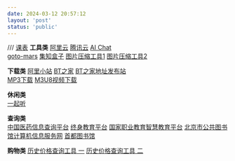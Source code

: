 ```yaml
---
date: 2024-03-12 20:57:12
layout: 'post'
status: 'public'
---
```


/// [课表](https://docs.qq.com/doc/DSXRFRUxPV1l6Wkp6)
 **工具类**
[阿里云](https://account.aliyun.com/login/login.htm?spm=5176.28758167.J_4VYgf18xNlTAyFFbOuOQe.13.2ec72291Z3tnjh&oauth_callback=https%3A%2F%2Fwww.aliyun.com%2Fnotfound%2F)
[腾讯云](https://cloud.tencent.com/login?s_url=https%3A%2F%2Fconsole.cloud.tencent.com%2F)
[]()
[AI Chat](https://yeyu2048.xyz/gpt.html?random=0.7980647213383392&antijump=0.25731176490130725)      
[goto-mars](https://www.goto-mars.com/people/aLYqyNvYvd)
[集知盒子](https://www.jizhihezi.com/)
[图片压缩工具1](https://tinify.cn/)
[图片压缩工具2](https://www.iloveimg.com/zh-cn/compress-image/compress-jpg)

 **下载类**
[阿里小站](https://pan666.net)
[BT之家](https://www.1lou.me/)
[BT之家地址发布站](https://www.1lou.cc/)      
[MP3下载](https://tools.liumingye.cn/music/?page=searchPage#/)
[M3U8视频下载](https://blog.luckly-mjw.cn/tool-show/m3u8-downloader/index.html)

**休闲类**      
[一起听](https://music.alang.run/#/)

 **查询类**                                                                          
[中国医药信息查询平台](https://www.dayi.org.cn/)
[终身教育平台](https://le.ouchn.cn/home)
[国家职业教育智慧教育平台](https://vocational.smartedu.cn/)
[北京市公共图书馆计算机信息服务网](https://www.bplisn.net.cn/search.html?ISBN=7-80657-946-X)
[首都图书馆](https://www.clcn.net.cn/)

**购物类**
[历史价格查询工具 一](http://www.hisprice.cn/)
[历史价格查询工具 二](https://www.gwdang.com/v2/trend)